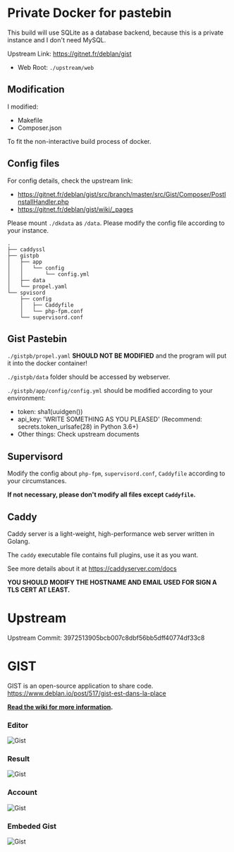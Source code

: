 # Private Docker for pastebin

This build will use SQLite as a database backend, because this is a private instance and I don't need MySQL.

Upstream Link: https://gitnet.fr/deblan/gist

- Web Root: `./upstream/web`

## Modification

I modified:

- Makefile
- Composer.json

To fit the non-interactive build process of docker.

## Config files

For config details, check the upstream link:

- https://gitnet.fr/deblan/gist/src/branch/master/src/Gist/Composer/PostInstallHandler.php
- https://gitnet.fr/deblan/gist/wiki/_pages

Please mount `./dkdata` as `/data`. Please modify the config file according to your instance.

```
.
├── caddyssl
├── gistpb
│   ├── app
│   │   └── config
│   │       └── config.yml
│   ├── data
│   └── propel.yaml
└── spvisord
    ├── config
    │   ├── Caddyfile
    │   └── php-fpm.conf
    └── supervisord.conf

```

## Gist Pastebin

`./gistpb/propel.yaml` **SHOULD NOT BE MODIFIED** and the program will put it into the docker container!

`./gistpb/data` folder should be accessed by webserver.

`./gistpb/app/config/config.yml` should be modified according to your environment:

- token: sha1(uuidgen())
- api_key: 'WRITE SOMETHING AS YOU PLEASED' (Recommend: secrets.token_urlsafe(28) in Python 3.6+)
- Other things: Check upstream documents

## Supervisord

Modify the config about `php-fpm`, `supervisord.conf`, `Caddyfile` according to your circumstances.

 **If not necessary, please don't modify all files except `Caddyfile`.**

## Caddy

Caddy server is a light-weight, high-performance web server written in Golang.

The `caddy` executable file contains full plugins, use it as you want.

See more details about it at https://caddyserver.com/docs 

**YOU SHOULD MODIFY THE HOSTNAME AND EMAIL USED FOR SIGN A TLS CERT AT LEAST.**

# Upstream

Upstream Commit: 3972513905bcb007c8dbf56bb5dff40774df33c8

GIST
====

GIST is an open-source application to share code.
https://www.deblan.io/post/517/gist-est-dans-la-place

**[Read the wiki for more information](https://gitnet.fr/deblan/gist/wiki/_pages).**

### Editor

![Gist](https://upload.deblan.org/u/2018-08/5b7ab7a6.png "Gist editor")

### Result 

![Gist](https://upload.deblan.org/u/2018-08/5b7ab7d4.png "Gist result")

### Account

![Gist](https://upload.deblan.org/u/2018-08/5b7aba2d.png "Gist account")

### Embeded Gist

![Gist](https://upload.deblan.org/u/2018-08/5b7ab81c.png "Embeded Gist")
